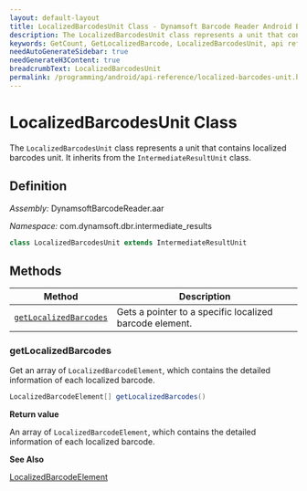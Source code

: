 ```yaml
---
layout: default-layout
title: LocalizedBarcodesUnit Class - Dynamsoft Barcode Reader Android Edition
description: The LocalizedBarcodesUnit class represents a unit that contains localized barcodes unit. It inherits from the IntermediateResultUnit class.
keywords: GetCount, GetLocalizedBarcode, LocalizedBarcodesUnit, api reference
needAutoGenerateSidebar: true
needGenerateH3Content: true
breadcrumbText: LocalizedBarcodesUnit
permalink: /programming/android/api-reference/localized-barcodes-unit.html
---
```


# LocalizedBarcodesUnit Class

The `LocalizedBarcodesUnit` class represents a unit that contains localized barcodes unit. It inherits from the `IntermediateResultUnit` class.

## Definition

*Assembly:* DynamsoftBarcodeReader.aar

*Namespace:* com.dynamsoft.dbr.intermediate_results

```java
class LocalizedBarcodesUnit extends IntermediateResultUnit
```

## Methods

| Method | Description |
|--------|-------------|
| [`getLocalizedBarcodes`](#getlocalizedbarcodes) | Gets a pointer to a specific localized barcode element.|

### getLocalizedBarcodes

Get an array of `LocalizedBarcodeElement`, which contains the detailed information of each localized barcode.

```java
LocalizedBarcodeElement[] getLocalizedBarcodes()
```

**Return value**

An array of `LocalizedBarcodeElement`, which contains the detailed information of each localized barcode.

**See Also**

[LocalizedBarcodeElement](localized-barcode-element.html)
